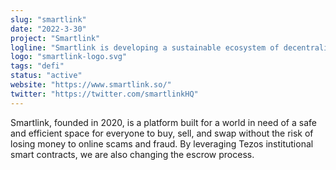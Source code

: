 ```yaml
---
slug: "smartlink"
date: "2022-3-30"
project: "Smartlink"
logline: "Smartlink is developing a sustainable ecosystem of decentralized escrow applications for Web3"
logo: "smartlink-logo.svg"
tags: "defi"
status: "active"
website: "https://www.smartlink.so/"
twitter: "https://twitter.com/smartlinkHQ"
---
```


Smartlink, founded in 2020, is a platform built for a world in need of a safe and efficient space for everyone to buy, sell, and swap without the risk of losing money to online scams and fraud. By leveraging Tezos institutional smart contracts, we are also changing the escrow process.